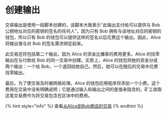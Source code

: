 # 创建输出

交易输出是使用一段脚本创建的，该脚本大致表示“此输出支付给可以提供与 Bob 公钥地址对应的密钥的签名的任何人”。因为只有 Bob 拥有与该地址对应的密钥的钱包，所以只有 Bob 的钱包可以提供这样的签名以后花费这个输出。因此，Alice 将输出值与对 Bob 的签名需求绑定起来。

此交易还将包括第二个输出，因为 Alice 的资金比播客的费用更多。Alice 的找零输出在与付款给 Bob 的同一交易中创建。实质上，Alice 的钱包将她的资金分成两个输出：一个给 Bob，一个退回给她自己。然后，她可以在随后的交易中花费找零输出。

最后，为了使交易及时被网络处理，Alice 的钱包应用程序将添加一个小费。这个费用在交易中没有明确说明；它是通过输入和输出之间的差值来隐含的。矿工收取这笔交易费作为将交易包含在区块中的费用。

{% hint style="info" %}
查看[从Alice到Bob商店的交易](https://blockstream.info/tx/466200308696215bbc949d5141a49a4138ecdfdfaa2a8029c1f9bcecd1f96177)
{% endhint %}
